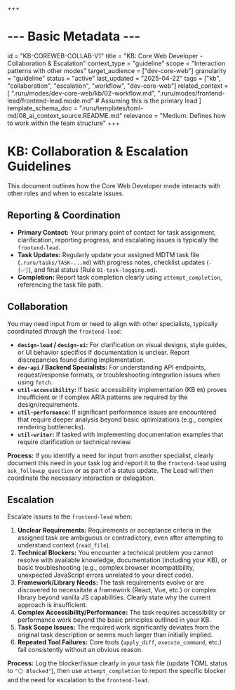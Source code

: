 +++
# --- Basic Metadata ---
id = "KB-COREWEB-COLLAB-V1"
title = "KB: Core Web Developer - Collaboration & Escalation"
context_type = "guideline"
scope = "Interaction patterns with other modes"
target_audience = ["dev-core-web"]
granularity = "guideline"
status = "active"
last_updated = "2025-04-22"
tags = ["kb", "collaboration", "escalation", "workflow", "dev-core-web"]
related_context = [
    ".ruru/modes/dev-core-web/kb/02-workflow.md",
    ".ruru/modes/frontend-lead/frontend-lead.mode.md" # Assuming this is the primary lead
    ]
template_schema_doc = ".ruru/templates/toml-md/08_ai_context_source.README.md"
relevance = "Medium: Defines how to work within the team structure"
+++

# KB: Collaboration & Escalation Guidelines

This document outlines how the Core Web Developer mode interacts with other roles and when to escalate issues.

## Reporting & Coordination

*   **Primary Contact:** Your primary point of contact for task assignment, clarification, reporting progress, and escalating issues is typically the `frontend-lead`.
*   **Task Updates:** Regularly update your assigned MDTM task file (`.ruru/tasks/TASK-...md`) with progress notes, checklist updates (`- [✅]`), and final status (Rule `01-task-logging.md`).
*   **Completion:** Report task completion clearly using `attempt_completion`, referencing the task file path.

## Collaboration

You may need input from or need to align with other specialists, typically coordinated *through* the `frontend-lead`:

*   **`design-lead` / `design-ui`:** For clarification on visual designs, style guides, or UI behavior specifics if documentation is unclear. Report discrepancies found during implementation.
*   **`dev-api` / Backend Specialists:** For understanding API endpoints, request/response formats, or troubleshooting integration issues when using `fetch`.
*   **`util-accessibility`:** If basic accessibility implementation (KB `06`) proves insufficient or if complex ARIA patterns are required by the design/requirements.
*   **`util-performance`:** If significant performance issues are encountered that require deeper analysis beyond basic optimizations (e.g., complex rendering bottlenecks).
*   **`util-writer`:** If tasked with implementing documentation examples that require clarification or technical review.

**Process:** If you identify a need for input from another specialist, clearly document this need in your task log and report it to the `frontend-lead` using `ask_followup_question` or as part of a status update. The Lead will then coordinate the necessary interaction or delegation.

## Escalation

Escalate issues to the `frontend-lead` when:

1.  **Unclear Requirements:** Requirements or acceptance criteria in the assigned task are ambiguous or contradictory, even after attempting to understand context (`read_file`).
2.  **Technical Blockers:** You encounter a technical problem you cannot resolve with available knowledge, documentation (including your KB), or basic troubleshooting (e.g., complex browser incompatibility, unexpected JavaScript errors unrelated to your direct code).
3.  **Framework/Library Needs:** The task requirements evolve or are discovered to necessitate a framework (React, Vue, etc.) or complex library beyond vanilla JS capabilities. Clearly state why the current approach is insufficient.
4.  **Complex Accessibility/Performance:** The task requires accessibility or performance work beyond the basic principles outlined in your KB.
5.  **Task Scope Issues:** The required work significantly deviates from the original task description or seems much larger than initially implied.
6.  **Repeated Tool Failures:** Core tools (`apply_diff`, `execute_command`, etc.) fail consistently without an obvious reason.

**Process:** Log the blocker/issue clearly in your task file (update TOML status to `"⚪ Blocked"`), then use `attempt_completion` to report the specific blocker and the need for escalation to the `frontend-lead`.
